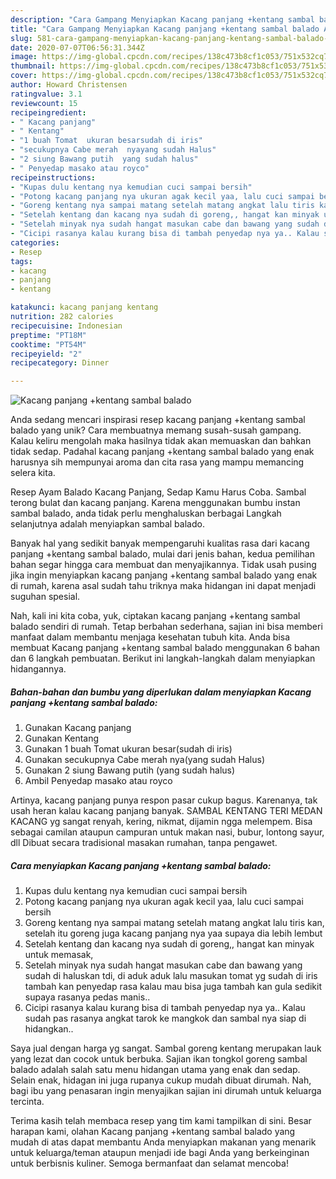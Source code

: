 ```yaml
---
description: "Cara Gampang Menyiapkan Kacang panjang +kentang sambal balado Anti Gagal"
title: "Cara Gampang Menyiapkan Kacang panjang +kentang sambal balado Anti Gagal"
slug: 581-cara-gampang-menyiapkan-kacang-panjang-kentang-sambal-balado-anti-gagal
date: 2020-07-07T06:56:31.344Z
image: https://img-global.cpcdn.com/recipes/138c473b8cf1c053/751x532cq70/kacang-panjang-kentang-sambal-balado-foto-resep-utama.jpg
thumbnail: https://img-global.cpcdn.com/recipes/138c473b8cf1c053/751x532cq70/kacang-panjang-kentang-sambal-balado-foto-resep-utama.jpg
cover: https://img-global.cpcdn.com/recipes/138c473b8cf1c053/751x532cq70/kacang-panjang-kentang-sambal-balado-foto-resep-utama.jpg
author: Howard Christensen
ratingvalue: 3.1
reviewcount: 15
recipeingredient:
- " Kacang panjang"
- " Kentang"
- "1 buah Tomat  ukuran besarsudah di iris"
- "secukupnya Cabe merah  nyayang sudah Halus"
- "2 siung Bawang putih  yang sudah halus"
- " Penyedap masako atau royco"
recipeinstructions:
- "Kupas dulu kentang nya kemudian cuci sampai bersih"
- "Potong kacang panjang nya ukuran agak kecil yaa, lalu cuci sampai bersih"
- "Goreng kentang nya sampai matang setelah matang angkat lalu tiris kan, setelah itu goreng juga kacang panjang nya yaa supaya dia lebih lembut"
- "Setelah kentang dan kacang nya sudah di goreng,, hangat kan minyak untuk memasak,"
- "Setelah minyak nya sudah hangat masukan cabe dan bawang yang sudah di haluskan tdi, di aduk aduk lalu masukan tomat yg sudah di iris tambah kan penyedap rasa kalau mau bisa juga tambah kan gula sedikit supaya rasanya pedas manis.."
- "Cicipi rasanya kalau kurang bisa di tambah penyedap nya ya.. Kalau sudah pas rasanya angkat tarok ke mangkok dan sambal nya siap di hidangkan.."
categories:
- Resep
tags:
- kacang
- panjang
- kentang

katakunci: kacang panjang kentang 
nutrition: 282 calories
recipecuisine: Indonesian
preptime: "PT18M"
cooktime: "PT54M"
recipeyield: "2"
recipecategory: Dinner

---
```



![Kacang panjang +kentang sambal balado](https://img-global.cpcdn.com/recipes/138c473b8cf1c053/751x532cq70/kacang-panjang-kentang-sambal-balado-foto-resep-utama.jpg)

Anda sedang mencari inspirasi resep kacang panjang +kentang sambal balado yang unik? Cara membuatnya memang susah-susah gampang. Kalau keliru mengolah maka hasilnya tidak akan memuaskan dan bahkan tidak sedap. Padahal kacang panjang +kentang sambal balado yang enak harusnya sih mempunyai aroma dan cita rasa yang mampu memancing selera kita.

Resep Ayam Balado Kacang Panjang, Sedap Kamu Harus Coba. Sambal terong bulat dan kacang panjang. Karena menggunakan bumbu instan sambal balado, anda tidak perlu menghaluskan berbagai Langkah selanjutnya adalah menyiapkan sambal balado.

Banyak hal yang sedikit banyak mempengaruhi kualitas rasa dari kacang panjang +kentang sambal balado, mulai dari jenis bahan, kedua pemilihan bahan segar hingga cara membuat dan menyajikannya. Tidak usah pusing jika ingin menyiapkan kacang panjang +kentang sambal balado yang enak di rumah, karena asal sudah tahu triknya maka hidangan ini dapat menjadi suguhan spesial.


Nah, kali ini kita coba, yuk, ciptakan kacang panjang +kentang sambal balado sendiri di rumah. Tetap berbahan sederhana, sajian ini bisa memberi manfaat dalam membantu menjaga kesehatan tubuh kita. Anda bisa membuat Kacang panjang +kentang sambal balado menggunakan 6 bahan dan 6 langkah pembuatan. Berikut ini langkah-langkah dalam menyiapkan hidangannya.

<!--inarticleads1-->

##### Bahan-bahan dan bumbu yang diperlukan dalam menyiapkan Kacang panjang +kentang sambal balado:

1. Gunakan  Kacang panjang
1. Gunakan  Kentang
1. Gunakan 1 buah Tomat  ukuran besar(sudah di iris)
1. Gunakan secukupnya Cabe merah  nya(yang sudah Halus)
1. Gunakan 2 siung Bawang putih  (yang sudah halus)
1. Ambil  Penyedap masako atau royco


Artinya, kacang panjang punya respon pasar cukup bagus. Karenanya, tak usah heran kalau kacang panjang banyak. SAMBAL KENTANG TERI MEDAN KACANG yg sangat renyah, kering, nikmat, dijamin ngga melempem. Bisa sebagai camilan ataupun campuran untuk makan nasi, bubur, lontong sayur, dll Dibuat secara tradisional masakan rumahan, tanpa pengawet. 

<!--inarticleads2-->

##### Cara menyiapkan Kacang panjang +kentang sambal balado:

1. Kupas dulu kentang nya kemudian cuci sampai bersih
1. Potong kacang panjang nya ukuran agak kecil yaa, lalu cuci sampai bersih
1. Goreng kentang nya sampai matang setelah matang angkat lalu tiris kan, setelah itu goreng juga kacang panjang nya yaa supaya dia lebih lembut
1. Setelah kentang dan kacang nya sudah di goreng,, hangat kan minyak untuk memasak,
1. Setelah minyak nya sudah hangat masukan cabe dan bawang yang sudah di haluskan tdi, di aduk aduk lalu masukan tomat yg sudah di iris tambah kan penyedap rasa kalau mau bisa juga tambah kan gula sedikit supaya rasanya pedas manis..
1. Cicipi rasanya kalau kurang bisa di tambah penyedap nya ya.. Kalau sudah pas rasanya angkat tarok ke mangkok dan sambal nya siap di hidangkan..


Saya jual dengan harga yg sangat. Sambal goreng kentang merupakan lauk yang lezat dan cocok untuk berbuka. Sajian ikan tongkol goreng sambal balado adalah salah satu menu hidangan utama yang enak dan sedap. Selain enak, hidagan ini juga rupanya cukup mudah dibuat dirumah. Nah, bagi ibu yang penasaran ingin menyajikan sajian ini dirumah untuk keluarga tercinta. 

Terima kasih telah membaca resep yang tim kami tampilkan di sini. Besar harapan kami, olahan Kacang panjang +kentang sambal balado yang mudah di atas dapat membantu Anda menyiapkan makanan yang menarik untuk keluarga/teman ataupun menjadi ide bagi Anda yang berkeinginan untuk berbisnis kuliner. Semoga bermanfaat dan selamat mencoba!
